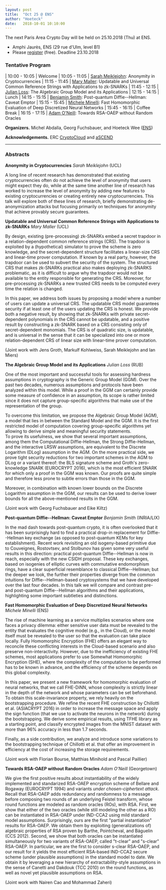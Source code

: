 ```yaml
---
layout: post
title:  "Oct 25 @ ENS"
author: "Hoeteck"
date:   2018-10-01 10:10:00
---
```


The next Paris Area Crypto Day will be held on 25.10.2018 (Thu) at
ENS.

* Amphi Jaurès, ENS (29 rue d'Ulm, level B1)
* Please [register](https://docs.google.com/forms/d/e/1FAIpQLSeop24A0asJvd73HvUH8zTDorfzPOpswA_pfcyVxc2zkctoMg/viewform) (free). Deadline 23.10.2018

### Tentative Program

| 10:00&nbsp;-&nbsp;10:05 | Welcome
| 10:05 - 11:05 | [Sarah Meiklejohn](#SM): Anonymity in Cryptocurrencies
| 11:15 - 11:45 | [Mary Maller](#MaMa): Updatable and Universal Common Reference Strings with Applications to zk-SNARKs
| 11:45 - 12:15 | [Julian Loss](#JL): The Algebraic Group Model and its Applications
| 12:15 - 14:15 | Lunch
| 14:15 - 15:15 | [Benjamin Smith](#BS): Post-quantum Diffie--Hellman: Caveat Emptor
| 15:15 - 15:45 | [Michele Minelli](#MiMi): Fast Homomorphic Evaluation of Deep Discretized Neural Networks
| 15:45 - 16:15 | Coffee Break
| 16:15 - 17:15 | [Adam O'Neill](#AO): Towards RSA-OAEP without Random Oracles

**Organizers.** Michel Abdalla, Georg Fuchsbauer, and Hoeteck Wee ([ENS](https://crypto.di.ens.fr/web2py))

**Acknowledgements.** ERC [CryptoCloud](http://www.di.ens.fr/~pointche/CryptoCloud/) and [aSCEND](http://cordis.europa.eu/project/rcn/193658_en.html)



----------------

### Abstracts

**<a name="SM"></a>Anonymity in Cryptocurrencies**
*Sarah Meiklejohn* (UCL)

A long line of recent research has demonstrated that existing cryptocurrencies often do not achieve the level of anonymity that users might expect they do, while at the same time another line of research has worked to increase the level of anonymity by adding new features to existing cryptocurrencies or creating entirely new cryptocurrencies.  This talk will explore both of these lines of research, briefly demonstrating de-anonymization attacks but focusing primarily on techniques for anonymity that achieve provably secure guarantees.

**<a name="MaMa"></a>Updatable and Universal Common Reference Strings with Applications to zk-SNARKs**
*Mary Maller* (UCL)

By design, existing (pre-processing) zk-SNARKs embed a secret trapdoor in a relation-dependent common reference strings (CRS). The trapdoor is exploited by a (hypothetical) simulator to prove the scheme is zero knowledge, and the secret-dependent structure facilitates a linear-size CRS and linear-time prover computation. If known by a real party, however, the trapdoor can be used to subvert the security of the system. The structured CRS that makes zk-SNARKs practical also makes deploying zk-SNARKS problematic, as it is difficult to argue why the trapdoor would not be available to the entity responsible for generating the CRS. Moreover, for pre-processing zk-SNARKs a new trusted CRS needs to be computed every time the relation is changed.

In this paper, we address both issues by proposing a model where a number of users can update a universal CRS. The updatable CRS model guarantees security if at least one of the users updating the CRS is honest. We provide both a negative result, by showing that zk-SNARKs with private secret-dependent polynomials in the CRS cannot be updatable, and a positive result by constructing a zk-SNARK based on a CRS consisting only of secret-dependent monomials. The CRS is of quadratic size, is updatable, and is universal in the sense that it can be specialized into one or more relation-dependent CRS of linear size with linear-time prover computation.

(Joint work with Jens Groth, Markulf Kohlweiss, Sarah Meiklejohn and Ian Miers)

**<a name="JL"></a>The Algebraic Group Model and its Applications**
*Julian Loss* (RUB)

One of the most important and successful tools for assessing hardness assumptions in cryptography is the Generic Group Model (GGM). Over the past two decades, numerous assumptions and protocols have been analyzed within this model. While a proof in the GGM can certainly provide some measure of confidence in an assumption, its scope is rather limited since it does not capture group-specific algorithms that make use of the representation of the group. 

To overcome this limitation, we propose the Algebraic Group Model (AGM), a model that lies in between the Standard Model and the GGM. It is the first restricted model of computation covering group-specific algorithms yet allowing to derive simple and meaningful security statements.  
To prove its usefulness, we show that several important assumptions, among them the Computational Diffie-Hellman, the Strong Diffie-Hellman, and the interactive LRSW assumptions, are equivalent to the Discrete Logarithm (DLog) assumption in the AGM. 
On the more practical side, we prove tight security reductions for two important schemes in the AGM to DLog or a variant thereof: the BLS signature scheme and Groth's zero-knowledge SNARK (EUROCRYPT 2016), which is the most efficient SNARK for which only a proof in the GGM was known.
Our proofs are quite simple and therefore less prone to subtle errors than those in the GGM.

Moreover, in combination with known lower bounds on the Discrete Logarithm assumption in the GGM, our results can be used to derive lower bounds for all the above-mentioned results in the GGM.

(Joint work with Georg Fuchsbauer and Eike Kiltz)

**<a name="BS"></a>Post-quantum Diffie--Hellman: Caveat Emptor**
*Benjamin Smith* (INRIA/LIX)

In the mad dash towards post-quantum crypto, it is often overlooked that
it has been surprisingly hard to find a practical drop-in replacement
for Diffie--Hellman key exchange (as opposed to post-quantum KEMs for
key establishment).  Recent work revisiting an old isogeny-based
primitive due to Couveignes, Rostovtsev, and Stolbunov has given some
very useful results in this direction: practical post-quantum
Diffie--Hellman is now in reach, especially with the new CSIDH proposal.
These key exchanges, based on isogenies of elliptic curves with
commutative endomorphism rings, have a clear superficial resemblance to
classical Diffie--Hellman; but the deeper we look, the further their
properties diverge from the common intuitions for Diffie--Hellman-based
cryptosystems that we have developed over the last four decades.  In
this talk we will compare and contrast pre- and post-quantum
Diffie--Hellman algorithms and their applications, highlighting some
important subtleties and distinctions.

**<a name="MiMi"></a>Fast Homomorphic Evaluation of Deep Discretized Neural Networks**
*Michele Minelli* (ENS)

The rise of machine learning as a service multiplies scenarios where one faces a privacy dilemma: either sensitive user data must be revealed to the entity that evaluates the cognitive model (e.g., in the Cloud), or the model itself must be revealed to the user so that the evaluation can take place locally. Fully Homomorphic Encryption (FHE) offers an elegant way to reconcile these conflicting interests in the Cloud-based scenario and also preserve non-interactivity. However, due to the inefficiency of existing FHE schemes, most applications prefer to use Somewhat Homomorphic Encryption (SHE), where the complexity of the computation to be performed has to be known in advance, and the efficiency of the scheme depends on this global complexity.

In this paper, we present a new framework for homomorphic evaluation of neural networks, that we call FHE-DiNN, whose complexity is strictly linear in the depth of the network and whose parameters can be set beforehand. To obtain this scale-invariance property, we rely heavily on the bootstrapping procedure. We refine the recent FHE construction by Chillotti et al. (ASIACRYPT 2016) in order to increase the message space and apply the sign function (that we use to activate the neurons in the network) during the bootstrapping. We derive some empirical results, using TFHE library as a starting point, and classify encrypted images from the MNIST dataset with more than 96% accuracy in less than 1.7 seconds.

Finally, as a side contribution, we analyze and introduce some variations to the bootstrapping technique of Chillotti et al. that offer an improvement in efficiency at the cost of increasing the storage requirements.

(Joint work with Florian Bourse, Matthias Minihold and Pascal Paillier)

**<a name="AO"></a>Towards RSA-OAEP without Random Oracles**
*Adam O'Neill* (Georgetown)

We give the first positive results about instantiability of the widely implemented and standarized RSA-OAEP encryption scheme of Bellare and Rogaway (EUROCRYPT 1994) and variants *under chosen-ciphertext attack*. Recall that RSA-OAEP adds redundancy and randomness to a message before composing two rounds of an underlying Feistel transform, whose round functions are modeled as random oracles (ROs), with RSA. First, we show that either of the two oracles (while still modeling the other as a RO) can be instantiated in RSA-OAEP under IND-CCA2 using mild standard model assumptions. Surprisingly, ours are the first "partial instantiation" results for RSA-OAEP. We obtain them by exploiting (generalizations of) algebraic properties of RSA proven by Barthe, Pointcheval, and Báguelin (CCS 2012). Second, we show that both oracles can be instantiated simultaneously for two variants of RSA-OAEP, called "t-clear" and "s-clear" RSA-OAEP. In particular, we are the first to consider s-clear RSA-OAEP, and our result for it yields the most efficient RSA-based IND-CCA2 secure scheme (under plausible assumptions) in the standard model to date. We obtain it by leveraging a new hierarchy of extractability-style assumptions in the sense of Canetti and Dakdouk (TCC 2010) on the round functions, as well as novel yet plausible assumptions on RSA.

(Joint work with Nairen Cao and Mohammad Zaheri)

